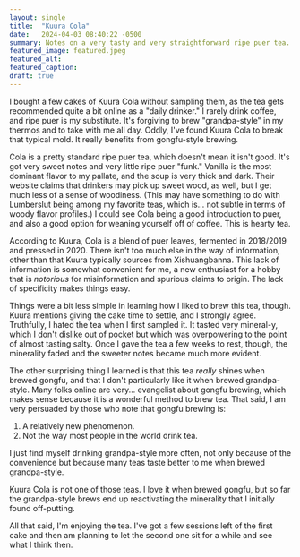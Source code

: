 ```yaml
---
layout: single
title:  "Kuura Cola"
date:   2024-04-03 08:40:22 -0500
summary: Notes on a very tasty and very straightforward ripe puer tea. (When brewed using gongfu method.)
featured_image: featured.jpeg
featured_alt: 
featured_caption: 
draft: true
---
```


I bought a few cakes of Kuura Cola without sampling them, as the tea gets recommended quite a bit online as a "daily drinker." I rarely drink coffee, and ripe puer is my substitute. It's forgiving to brew "grandpa-style" in my thermos and to take with me all day. Oddly, I've found Kuura Cola to break that typical mold. It really benefits from gongfu-style brewing. 

Cola is a pretty standard ripe puer tea, which doesn't mean it isn't good. It's got very sweet notes and very little ripe puer "funk." Vanilla is the most dominant flavor to my pallate, and the soup is very thick and dark. Their website claims that drinkers may pick up sweet wood, as well, but I get much less of a sense of woodiness. (This may have something to do with Lumberslut being among my favorite teas, which is... not subtle in terms of woody flavor profiles.) I could see Cola being a good introduction to puer, and also a good option for weaning yourself off of coffee. This is hearty tea.

According to Kuura, Cola is a blend of puer leaves, fermented in 2018/2019 and pressed in 2020. There isn't too much else in the way of information, other than that Kuura typically sources from Xishuangbanna. This lack of information is somewhat convenient for me, a new enthusiast for a hobby that is _notorious_ for misinformation and spurious claims to origin. The lack of specificity makes things easy.

Things were a bit less simple in learning how I liked to brew this tea, though. Kuura mentions giving the cake time to settle, and I strongly agree. Truthfully, I hated the tea when I first sampled it. It tasted very mineral-y, which I don't dislike out of pocket but which was overpowering to the point of almost tasting salty. Once I gave the tea a few weeks to rest, though, the minerality faded and the sweeter notes became much more evident.

The other surprising thing I learned is that this tea _really_ shines when brewed gongfu, and that I don't particularly like it when brewed grandpa-style. Many folks online are very... evangelist about gongfu brewing, which makes sense because it is a wonderful method to brew tea. That said, I am very persuaded by those who note that gongfu brewing is:

1. A relatively new phenomenon.
2. Not the way most people in the world drink tea.

I just find myself drinking grandpa-style more often, not only because of the convenience but because many teas taste better to me when brewed grandpa-style.

Kuura Cola is not one of those teas. I love it when brewed gongfu, but so far the grandpa-style brews end up reactivating the minerality that I initially found off-putting.

All that said, I'm enjoying the tea. I've got a few sessions left of the first cake and then am planning to let the second one sit for a while and see what I think then. 